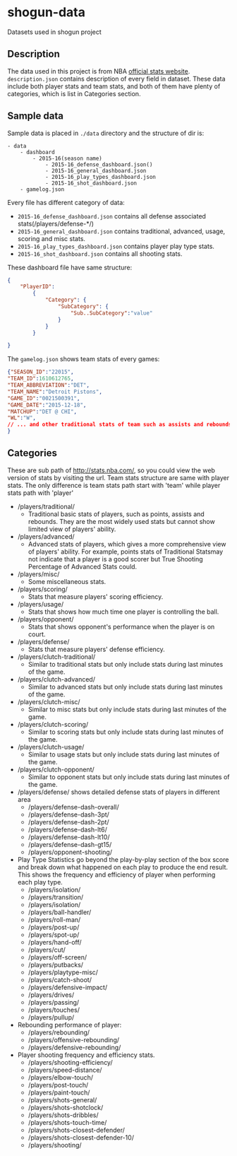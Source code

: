 # shogun-data

Datasets used in shogun project

## Description

The data used in this project is from NBA [official stats website](http://stats.nba.com/players/). `description.json` contains description of every field in dataset. These data include both player stats and team stats, and both of them have plenty of categories, which is list in Categories section.

## Sample data

Sample data is placed in `./data` directory and the structure of dir is:

```
- data
    - dashboard
        - 2015-16(season name)
            - 2015-16_defense_dashboard.json()
            - 2015-16_general_dashboard.json
            - 2015-16_play_types_dashboard.json
            - 2015-16_shot_dashboard.json
    - gamelog.json
```

Every file has different category of data:

* `2015-16_defense_dashboard.json` contains all defense associated stats(/players/defense-*/)
* `2015-16_general_dashboard.json` contains traditional, advanced, usage, scoring and misc stats.
* `2015-16_play_types_dashboard.json` contains player play type stats.
* `2015-16_shot_dashboard.json` contains all shooting stats.

These dashboard file have same structure:

```json
{
    "PlayerID":
        {
            "Category": {
                "SubCategory": {
                    "Sub..SubCategory":"value"
                }
            }
        }

}
```

The `gamelog.json` shows team stats of every games:

```json
{"SEASON_ID":"22015",
"TEAM_ID":1610612765,
"TEAM_ABBREVIATION":"DET",
"TEAM_NAME":"Detroit Pistons",
"GAME_ID":"0021500391",
"GAME_DATE":"2015-12-18",
"MATCHUP":"DET @ CHI",
"WL":"W",
// ... and other traditional stats of team such as assists and rebounds.
}
```

## Categories

These are sub path of http://stats.nba.com/, so you could view the web version of stats by visiting the url. Team stats structure are same with player stats. The only difference is team stats path start with 'team' while player stats path with 'player'

* /players/traditional/
    * Traditional basic stats of players, such as points, assists and rebounds. They are the most widely used stats but cannot show limited view of players' ability.
* /players/advanced/
    * Advanced stats of players, which gives a more comprehensive view of players' ability. For example, points  stats of Traditional Statsmay not indicate that a player is a good scorer but True Shooting Percentage of Advanced Stats could.
* /players/misc/
    * Some miscellaneous stats.
* /players/scoring/
    * Stats that measure players' scoring efficiency.
* /players/usage/
    * Stats that shows how much time one player is controlling the ball.
* /players/opponent/
    * Stats that shows opponent's performance when the player is on court.
* /players/defense/
    * Stats that measure players' defense efficiency.
* /players/clutch-traditional/
    * Similar to traditional stats but only include stats during last minutes of the game.
* /players/clutch-advanced/
    * Similar to advanced stats but only include stats during last minutes of the game.
* /players/clutch-misc/
    * Similar to misc stats but only include stats during last minutes of the game.
* /players/clutch-scoring/
    * Similar to scoring stats but only include stats during last minutes of the game.
* /players/clutch-usage/
    * Similar to usage stats but only include stats during last minutes of the game.
* /players/clutch-opponent/
    * Similar to opponent stats but only include stats during last minutes of the game.
* /players/defense/ shows detailed defense stats of players in different area
    * /players/defense-dash-overall/
    * /players/defense-dash-3pt/
    * /players/defense-dash-2pt/
    * /players/defense-dash-lt6/
    * /players/defense-dash-lt10/
    * /players/defense-dash-gt15/
    * /players/opponent-shooting/
* Play Type Statistics go beyond the play-by-play section of the box score and break down what happened on each play to produce the end result. This shows the frequency and efficiency of player when performing each play type.
    * /players/isolation/
    * /players/transition/
    * /players/isolation/
    * /players/ball-handler/
    * /players/roll-man/
    * /players/post-up/
    * /players/spot-up/
    * /players/hand-off/
    * /players/cut/
    * /players/off-screen/
    * /players/putbacks/
    * /players/playtype-misc/
    * /players/catch-shoot/
    * /players/defensive-impact/
    * /players/drives/
    * /players/passing/
    * /players/touches/
    * /players/pullup/
* Rebounding performance of player:
    * /players/rebounding/
    * /players/offensive-rebounding/
    * /players/defensive-rebounding/
* Player shooting frequency and efficiency stats.
    * /players/shooting-efficiency/
    * /players/speed-distance/
    * /players/elbow-touch/
    * /players/post-touch/
    * /players/paint-touch/
    * /players/shots-general/
    * /players/shots-shotclock/
    * /players/shots-dribbles/
    * /players/shots-touch-time/
    * /players/shots-closest-defender/
    * /players/shots-closest-defender-10/
    * /players/shooting/
